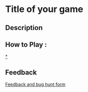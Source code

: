 # Title of your game

## Description

## How to Play :
[*](my_game.exe)
## Feedback
[Feedback and bug hunt form](https://docs.google.com/forms/d/e/1FAIpQLSdG2G3BS3gCUzRICQJiOXKb2AvwMLmvRkFBbUaQdonbVlAogQ/viewform?usp=sf_link)
